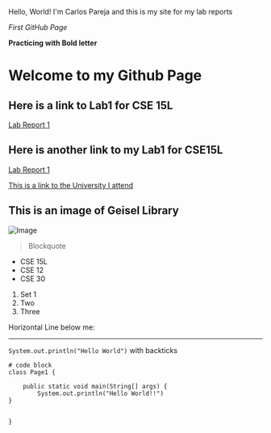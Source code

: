 Hello, World!
I'm Carlos Pareja and this is my site for my lab reports

*First GitHub Page*



**Practicing with Bold letter**

# Welcome to my Github Page

## Here is a link to Lab1 for CSE 15L

[Lab Report 1](lab-report-1-week-2.html)

## Here is another link to my Lab1 for CSE15L
[Lab Report 1](https://<cpareja3025>.github.io/<cse15l-lab-reports>/lab-report-1-week-2.html)


[This is a link to the University I attend](https://ucsd.edu)

## This is an image of Geisel Library
![Image](https://upload.wikimedia.org/wikipedia/commons/thumb/4/44/Geisel_Library%2C_UCSD.jpg/1920px-Geisel_Library%2C_UCSD.jpg)

> Blockquote

* CSE 15L
* CSE 12
* CSE 30


1. Set 1
2. Two
3. Three

Horizontal Line below me:

---

`System.out.println("Hello World")` with backticks

```
# code block
class Page1 {

    public static void main(String[] args) {
        System.out.println("Hello World!!")
}


}

```

